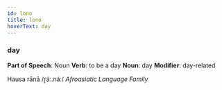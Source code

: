 ```yaml
---
id: lono
title: lono
hoverText: day
---
```


### day

**Part of Speech**: Noun
**Verb**: to be a day
**Noun**: day
**Modifier**: day-related

Hausa rānā /ɽáː.náː/
*Afroasiatic Language Family*